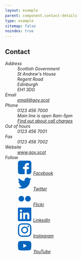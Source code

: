 ```yaml
---
layout: example
parent: component.contact-details
type: example
sitemap: false
noindex: true
---
```


<div class="ds_contact-details">
    <h2 class="ds_contact-details__title">Contact</h2>
    <address>
        <dl>
            <div class="ds_contact-details__item">
                <dt>Address</dt>
                <dd translate="no">
                    Scottish Government<br/>
                    St Andrew's House<br />
                    Regent Road<br />
                    Edinburgh<br />
                    EH1 3DG
                </dd>
            </div>
            <div class="ds_contact-details__item">
                <dt>Email</dt>
                <dd translate="no"><a href="mailto:email@gov.scot">email@gov.scot</a></dd>
            </div>
            <div class="ds_contact-details__item">
                <dt>Phone</dt>
                <dd>
                    0123 456 7000<br />
                    Main line is open 8am-5pm<br/>
                    <a href="https://www.gov.uk/call-charges">Find out about call charges</a>
                </dd>
            </div>
            <div class="ds_contact-details__item">
                <dt>Out of hours</dt>
                <dd>
                    0123 456 7001
                </dd>
            </div>
            <div class="ds_contact-details__item">
                <dt>Fax</dt>
                <dd>
                    0123 456 7002
                </dd>
            </div>  
            <div class="ds_contact-details__item">
                <dt>Website</dt>
                <dd>
                    <a href="https://www.gov.scot">www.gov.scot</a>
                </dd>
            </div>  
            <div class="ds_contact-details__item">
                <dt>Follow</dt>
                <dd class="ds_contact-details__social-item" translate="no">
                    <img class="ds_contact-details__social-icon" src="/assets/images/icons/social/facebook.svg" alt="" aria-hidden="true">
                    <a class="ds_contact-details__social-link" href="#">Facebook</a>
                </dd>
                <dd class="ds_contact-details__social-item" translate="no">
                    <img class="ds_contact-details__social-icon" src="/assets/images/icons/social/twitter.svg" alt="" aria-hidden="true">
                    <a class="ds_contact-details__social-link" href="#">Twitter</a>
                </dd>
                <dd class="ds_contact-details__social-item" translate="no">
                    <img class="ds_contact-details__social-icon" src="/assets/images/icons/social/flickr.svg" alt="" aria-hidden="true">
                    <a class="ds_contact-details__social-link" href="#">Flickr</a>
                </dd>
                <dd class="ds_contact-details__social-item" translate="no">
                    <img class="ds_contact-details__social-icon" src="/assets/images/icons/social/linkedin.svg" alt="" aria-hidden="true">
                    <a class="ds_contact-details__social-link" href="#">LinkedIn</a>
                </dd>
                <dd class="ds_contact-details__social-item" translate="no">
                    <img class="ds_contact-details__social-icon" src="/assets/images/icons/social/instagram.svg" alt="" aria-hidden="true">
                    <a class="ds_contact-details__social-link" href="#">Instagram</a>
                </dd>
                <dd class="ds_contact-details__social-item" translate="no">
                    <img class="ds_contact-details__social-icon" src="/assets/images/icons/social/youtube.svg" alt="" aria-hidden="true">
                    <a class="ds_contact-details__social-link" href="#">YouTube</a>
                </dd>
            </div>
        </dl>
    </address>  
</div>
